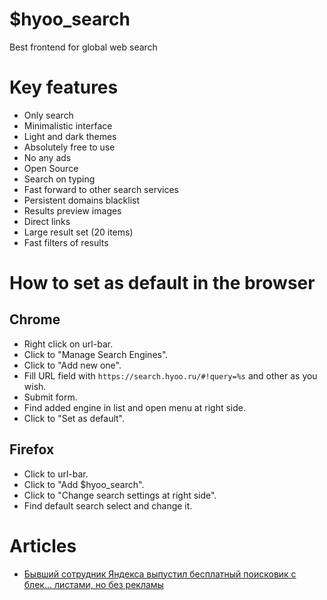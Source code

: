 # $hyoo_search

Best frontend for global web search

# Key features

- Only search
- Minimalistic interface
- Light and dark themes
- Absolutely free to use
- No any ads
- Open Source
- Search on typing
- Fast forward to other search services
- Persistent domains blacklist
- Results preview images
- Direct links
- Large result set (20 items)
- Fast filters of results

# How to set as default in the browser

## Chrome

- Right click on url-bar.
- Click to "Manage Search Engines".
- Click to "Add new one".
- Fill URL field with `https://search.hyoo.ru/#!query=%s` and other as you wish.
- Submit form.
- Find added engine in list and open menu at right side.
- Click to "Set as default".

## Firefox

- Click to url-bar.
- Click to "Add $hyoo_search".
- Click to "Change search settings at right side".
- Find default search select and change it.

# Articles

- [Бывший сотрудник Яндекса выпустил бесплатный поисковик с блек… листами, но без рекламы](https://habhub.hyoo.ru/#!author=nin-jin/repo=HabHub/article=46)
